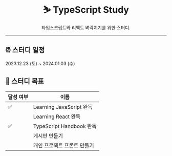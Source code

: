 <div align="center">
  <h1>⛷ TypeScript Study</h1>
  <p>타입스크립트와 리액트 벼락치기를 위한 스터디.</p>
</div>

---

## ⏰ 스터디 일정

2023.12.23 (토) ~ 2024.01.03 (수)

## 📄 스터디 목표

| 달성 여부 | 이름                     |
|-------|------------------------|
| ✅     | Learning JavaScript 완독 |
|       | Learning React 완독      |
| ✅     | TypeScript Handbook 완독 |
|       | 게시판 만들기                |
|       | 개인 프로젝트 프론트 만들기        |

